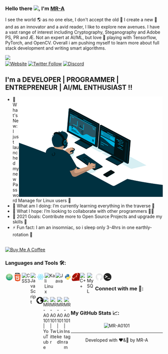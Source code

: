 ### Hello there <img src="https://media.giphy.com/media/hvRJCLFzcasrR4ia7z/giphy.gif" width="15px">, I'm [MR-A][website] 

I see the world 🌎 as no one else, I don't accept the old 🧓 I create a new 🤖 and as an innovator and a avid reader, I like to explore new avenues. I have a vast range of interest including Cryptography, Steganography and Adobe PS, PR and Æ. Not an expert at AI/ML, but love 💚 playing with Tensorflow, PyTorch, and OpenCV. Overall i am pushing myself to learn more about full stack development and writing smart algorithms.

![](https://visitor-badge.glitch.me/badge?page_id=MR-A0101.MR-A0101)
<br>
[![Website](https://img.shields.io/website?label=myself-a.com&style=for-the-badge&url=https%3A%2F%2Fcodestackr.com)](https://myself-a.com)
[![Twitter Follow](https://img.shields.io/twitter/follow/MRA53262396?color=%231DA1F2&label=SOCIAL%20%7C%20MR-A&logo=Twitter&style=for-the-badge)](https://twitter.com/intent/follow?original_referer=https%3A%2F%2Fgithub.com%2FcodeSTACKr&screen_name=codeSTACKr)
[![Discord](https://img.shields.io/discord/786923031041015858?label=DISCORD%20%7C%20TVN&logo=dISCORD&style=for-the-badge)](https://discord.gg/UKqNnjrv5u)



## I'm a DEVELOPER | PROGRAMMER | ENTREPRENEUR | AI/ML ENTHUSIAST !!
 <img align="right" alt="GIF" src="https://github.com/MR-A0101/MR-A0101/blob/main/code.gif?raw=true" width="460" height="320" />

- 🔭 What's New: I just launched my new Password Manage for Linux users 🔐
- 🌱 What am I doing: I’m currently learning everything in the traverse 🤣
- 👯 What I hope: I’m looking to collaborate with other programmers 👨‍💻
- 🥅 2021 Goals: Contribute more to Open Source Projects and upgrade my skills 🤹‍
- ⚡ Fun fact: I am an insomniac, so i sleep only 3-4hrs in one earthly-rotation 🌌
<br>
<a href="https://calendly.com/mr-a0101" target="_blank"><img src="https://cdn.buymeacoffee.com/buttons/v2/default-red.png" alt="Buy Me A Coffee" width="150" ></a>

<br>


### Languages and Tools 🛠:

<img align="left" alt="Atom Text Editor" width="26px" src="https://raw.githubusercontent.com/github/explore/80688e429a7d4ef2fca1e82350fe8e3517d3494d/topics/atom/atom.png" />
<img align="left" alt="HTML5" width="26.5px" src="https://raw.githubusercontent.com/github/explore/80688e429a7d4ef2fca1e82350fe8e3517d3494d/topics/html/html.png" />
<img align="left" alt="CSS3" width="28px" src="https://cdn.worldvectorlogo.com/logos/css3.svg" />
<img align="left" alt="JavaScript" width="19px" src="https://seeklogo.com/images/J/javascript-logo-E967E87D74-seeklogo.com.png" />
<img align="left" alt="React" width="26px" src="https://raw.githubusercontent.com/github/explore/80688e429a7d4ef2fca1e82350fe8e3517d3494d/topics/react/react.png" />
<img align="left" alt="Kali Linux" width="35px" src="https://seeklogo.com/images/K/kali-linux-logo-0EB0B3A81B-seeklogo.com.png" />
<img align="left" alt="Java" width="26px" src="https://www.vectorlogo.zone/logos/java/java-icon.svg" />
<img align="left" alt="Python" width="26px" src="https://raw.githubusercontent.com/github/explore/80688e429a7d4ef2fca1e82350fe8e3517d3494d/topics/python/python.png" />
<img align="left" alt="Ruby" width="26px" src="https://raw.githubusercontent.com/github/explore/80688e429a7d4ef2fca1e82350fe8e3517d3494d/topics/ruby/ruby.png" />
<img align="left" alt="C++" width="23px" src="https://upload.wikimedia.org/wikipedia/commons/1/18/ISO_C%2B%2B_Logo.svg" />
<img align="left" alt="MySQL" width="26px" src="https://seeklogo.com/images/M/mysql-logo-69B39F7D18-seeklogo.com.png" />
<img align="left" alt="GitHub" width="26px" src="https://github.com/MR-A0101/MR-A0101.github.io/blob/main/images/github.svg" />
<img align="left" alt="Terminal" width="26px" src="https://raw.githubusercontent.com/github/explore/80688e429a7d4ef2fca1e82350fe8e3517d3494d/topics/terminal/terminal.png" /> 

<br>


### Connect with me 📲:

[<img align="left" alt="MR-A0101.com" width="22px" src="https://raw.githubusercontent.com/iconic/open-iconic/master/svg/globe.svg" />][website]
[<img align="left" alt="MR-A0101 | YouTube" width="22px" src="https://cdn.jsdelivr.net/npm/simple-icons@v3/icons/youtube.svg" />][A#]
[<img align="left" alt="MR-A0101 | Twitter" width="22px" src="https://cdn.jsdelivr.net/npm/simple-icons@v3/icons/twitter.svg" />][twitter]
[<img align="left" alt="MR-A0101 | LinkedIn" width="22px" src="https://cdn.jsdelivr.net/npm/simple-icons@v3/icons/linkedin.svg" />][linkedin]
[<img align="left" alt="MR-A0101 | Instagram" width="22px" src="https://cdn.jsdelivr.net/npm/simple-icons@v3/icons/instagram.svg" />][A#]

<br>


### My GitHub Stats 📈:

<p align="center"> <img src="https://github-readme-stats.vercel.app/api?username=MR-A0101&show_icons=true&theme=gotham" alt="MR-A0101" />


 <br>

<hr>
<p align="center">
Developed with ❤️&🧠 by MR-A
</p>

[website]: https://mr-a0101.github.io
[twitter]: https://twitter.com/MRA53262396
[linkedin]: https://www.linkedin.com/in/MR-A
[A#]: http:/197.0.0.1
[A@]: https://github.com/MR-A0101

